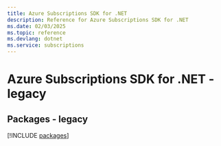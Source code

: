 ```yaml
---
title: Azure Subscriptions SDK for .NET
description: Reference for Azure Subscriptions SDK for .NET
ms.date: 02/03/2025
ms.topic: reference
ms.devlang: dotnet
ms.service: subscriptions
---
```

# Azure Subscriptions SDK for .NET - legacy
## Packages - legacy
[!INCLUDE [packages](subscriptions-index.md)]